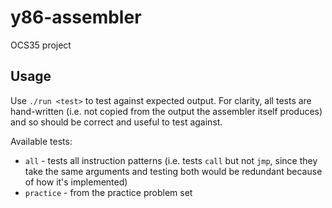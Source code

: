 # y86-assembler

OCS35 project

## Usage

Use `./run <test>` to test against expected output. For clarity, all tests are hand-written (i.e. not copied from the output the assembler itself produces) and so should be correct and useful to test against.

Available tests:

- `all` - tests all instruction patterns (i.e. tests `call` but not `jmp`, since they take the same arguments and testing both would be redundant because of how it's implemented)
- `practice` - from the practice problem set
